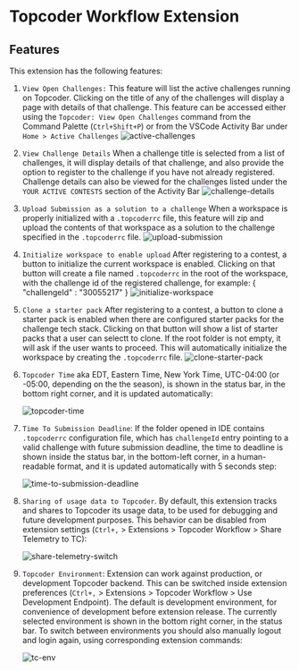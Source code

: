 # Topcoder Workflow Extension

## Features

This extension has the following features:

1. `View Open Challenges:`
This feature will list the active challenges running on Topcoder. Clicking on the title of any of the challenges will display a page with details of that challenge. This feature can be accessed either using the `Topcoder: View Open Challenges` command from the Command Palette (`Ctrl+Shift+P`) or from the VSCode Activity Bar under `Home > Active Challenges`
![active-challenges](https://i.imgur.com/AI8Cupm.gif)

2. `View Challenge Details`
When a challenge title is selected from a list of challenges, it will display details of that challenge, and also provide the option to register to the challenge if you have not already registered. Challenge details can also be viewed for the challenges listed under the `YOUR ACTIVE CONTESTS` section of the Activity Bar
![challenge-details](https://i.imgur.com/8xUMnD3.gif)

3. `Upload Submission as a solution to a challenge`
When a workspace is properly initialized with a `.topcoderrc` file, this feature will zip and  upload the contents of that workspace as a solution to the challenge specified in the `.topcoderrc` file.
![upload-submission](https://i.imgur.com/IabloWX.gif)

4. `Initialize workspace to enable upload`
After registering to a contest, a button to initialize the current workspace is enabled. Clicking on that button
will create a file named `.topcoderrc` in the root of the workspace, with the challenge id of the registered challenge, for example:
{
    "challengeId" : "30055217"
}
![initialize-workspace](https://i.imgur.com/PhWINcn.gif)

5. `Clone a starter pack`
After registering to a contest, a button to clone a starter pack is enabled when there are configured starter packs for the challenge tech stack.
Clicking on that button will show a list of starter packs that a user can selectt to clone.
If the root folder is not empty, it will ask if the user wants to proceed.
This will automatically initialize the workspace by creating the `.topcoderrc` file.
![clone-starter-pack](https://media.giphy.com/media/QuaGaa7sary08FyQgO/giphy.gif)

5.  `Topcoder Time` aka EDT, Eastern Time, New York Time, UTC-04:00 (or -05:00,
    depending on the the season), is shown in the status bar, in the bottom
    right corner, and it is updated automatically:

    ![topcoder-time](https://i.imgur.com/ZwBreJA.png)

6.  `Time To Submission Deadline`: If the folder opened in IDE contains
    `.topcoderrc` configuration file, which has `challengeId` entry pointing
    to a valid challenge with future submission deadline, the time to deadline
    is shown inside the status bar, in the bottom-left corner, in a human-
    readable format, and it is updated automatically with 5 seconds step:

    ![time-to-submission-deadline](https://i.imgur.com/Wvg8V3T.png)

7.  `Sharing of usage data to Topcoder`. By default, this extension tracks and
    shares to Topcoder its usage data, to be used for debugging and future
    development purposes. This behavior can be disabled from extension
    settings (`Ctrl+,` > Extensions > Topcoder Workflow > Share Telemetry to TC):

    ![share-telemetry-switch](https://i.imgur.com/kiBDjfm.png)

8.  `Topcoder Environment`: Extension can work against production, or development
    Topcoder backend. This can be switched inside extension preferences
    (`Ctrl+,` > Extensions > Topcoder Workflow > Use Development Endpoint).
    The default is development environment, for convenience of development
    before extension release. The currently selected environment is shown
    in the bottom right corner, in the status bar. To switch between environments
    you should also manually logout and login again, using corresponding
    extension commands:

    ![tc-env](https://i.imgur.com/tXETz35.png)
